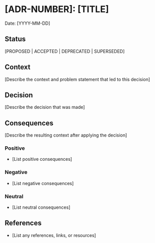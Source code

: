 # [ADR-NUMBER]: [TITLE]

Date: [YYYY-MM-DD]

## Status

[PROPOSED | ACCEPTED | DEPRECATED | SUPERSEDED]

## Context

[Describe the context and problem statement that led to this decision]

## Decision

[Describe the decision that was made]

## Consequences

[Describe the resulting context after applying the decision]

### Positive

- [List positive consequences]

### Negative

- [List negative consequences]

### Neutral

- [List neutral consequences]

## References

- [List any references, links, or resources]